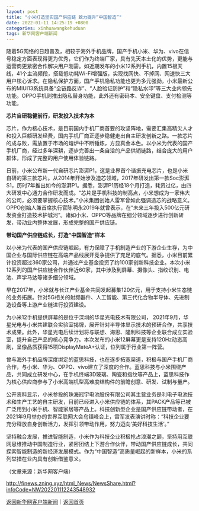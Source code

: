 ```yaml
---
layout: post
title: "小米打造坚实国产供应链 致力提升“中国智造”"
date: 2022-01-11 14:25:19 +0800
categories: xinhuawangkehuduan
tags: 新华网客户端新闻
---
```

<p>随着5G网络的日趋普及，相较于海外手机品牌，国产手机小米、华为、vivo在信号稳定方面表现得更为优秀，它们作为终端厂家，具有先天本土化的优势，更能与运营商更紧密合作解决用户刚需。如近期发布的小米12系列手机，内置15根天线，41个主流频段，搭载低功耗Wi-Fi增强版，实现找网快、不掉网、网速快三大用户核心诉求。在隐私保护方面，国产手机隐私功能也更为多元强劲，小米最新公布的MIUI13系统具备“全链路反诈”、“人脸验证防护”和“隐私水印”等三大业内领先功能。OPPO手机则推出隐私替身功能，此外还有密码本、安全键盘、支付检测等功能。 </p>
 <p><strong>芯片自研稳健前行，研发投入技术为本</strong></p>
 <p>芯片，作为核心技术，是目前国内手机厂商首要的攻坚阵地，需要汇集高精尖人才和投入巨额研发经费，国内手机厂商正逐步稳健走出自主研发创新之路。一款芯片的成与败，需放置于市场的熔炉中不断锤炼，方显真金本色。以小米为代表的国产手机厂商，经过多年深耕，逐步完善出一条自洽的产品供销链路，结合庞大的用户群体，形成了完整的用户使用体验链路。</p>
 <p>日前，小米公布新一代自研芯片澎湃P1，这是业界首个谐振充电芯片，也是小米自研的第三款芯片。从2014年开始涉及造芯领域，2017年研发出第一款Soc澎湃S1，历时7年推出如今的澎湃P1。据悉，澎湃P1历经18个月打造，耗资过亿，由四大研发中心通力合作研发而成。“芯片是手机科技的制高点，小米想成为一家伟大的公司，必须要掌握核心技术。”小米集团创始人雷军曾如此强调造芯的战略意义。OPPO创始人兼首席执行官陈明永2019年就曾表示，在“未来三年投入500亿元研发资金打造技术护城河”。诸如小米、OPPO等品牌在细分领域逐步进行创新研发，带动业内整体发展，形成完整的国产供应链。</p>
 <p><strong>带动国产供应链成长，打造“中国智造”样本</strong></p>
 <p>以小米为代表的国产供应链崛起，有力保障了手机制造产业的下游企业生存，为中国企业与国际供应链在高端产品线展开竞争提供了充足的底气。据悉，小米目前累计投资超过360家公司，并通过产业基金投资了约100家创新科技企业。本次小米12系列的国产供应链合作伙伴近60家，其中涉及到屏幕、摄像头、指纹识别、电池、声学马达等诸多细分领域。</p>
 <p>早在2017年，小米就与长江产业基金共同发起募集120亿元，用于支持小米生态链的业务拓展。针对5G相关的射频器件、人工智能、第三代化合物半导体、先进制造设备等上游产业链进行投资建设。</p>
 <p>为小米12手机提供屏幕的是位于深圳的华星光电技术有限公司， 2021年9月，华星光电与小米共建联合实验室揭牌，展开针对半导体显示技术的预研合作，共享技术成果。此外，华星光电后续计划将与联想、海思、隆利科技等企业联合成立实验室，提升自己产品的核心竞争力。本次发布的小米12屏幕更是支持120Hz动态高刷，呈像品质获得15项DisplayMateA+认证，位列属于行业第一阵营。</p>
 <p>曾与海外手机品牌深度绑定的蓝思科技，也在逐步拓宽渠道，积极与国产手机厂商合作，与小米、华为、OPPO、vivo建立了深度的合作。蓝思科技与小米围绕产品，共同成立研发中心，在手机终端3D玻璃、陶瓷和指纹等产品上，蓝思科技作为核心供应商参与了小米高端机型高难度结构件的前瞻创意、研发、试制与量产。</p>
 <p>公开资料显示，小米参投的珠海冠宇电池股份有限公司其主营业务是利电子电池技术和生产工艺的自主研发，目前已经进入小米供应链的体系，其PACK产品等已被广泛用到小米手机、智能家居等产品上。科技创新型企业是国产供应链带动者，在2021年9月举办的世界互联网大会乌镇峰会上，雷军发表演讲时称：“科技企业要充分释放自身创新活力，发挥引领带动作用，努力迈向‘美好科技生活’。”</p>
 <p>坚持融合发展，推进智能制造，小米作为科技企业积极抢占浪潮之巅，坚持用互联网思维推动中国制造行业，紧密团结上下游合作伙伴，带动国产供应链成长，共同探索智能制造的新经济发展模式。作为“中国智造”高质量崛起的新样本，小米的系列举措在业内具有创新借鉴意义。</p><p class="em_media">（文章来源：新华网客户端）</p>

<http://finews.zning.xyz/html_News/NewsShare.html?infoCode=NW202201112243548932>

[返回新华网客户端新闻](//finews.withounder.com/category/xinhuawangkehuduan.html)｜[返回首页](//finews.withounder.com/)